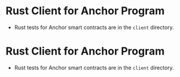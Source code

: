# Rust Client for Anchor Program

- Rust tests for Anchor smart contracts are in the `client` directory.
# Rust Client for Anchor Program

- Rust tests for Anchor smart contracts are in the `client` directory.
